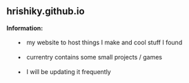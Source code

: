 ## hrishiky.github.io

**Information:**

ㅤㅤ•ㅤmy website to host things I make and cool stuff I found

ㅤㅤ•ㅤcurrentry contains some small projects / games 

ㅤㅤ•ㅤI will be updating it frequently